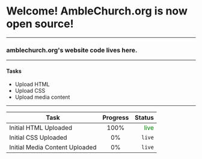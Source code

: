 # Welcome! AmbleChurch.org is now open source!
***
### amblechurch.org's website code lives here. 
***
#### Tasks
- Upload HTML
- Upload CSS
- Upload media content

***

| Task        | Progress           | Status |
| ------------- |:-------------:| -----:|
| Initial HTML Uploaded | 100% | <font color="green">live</font> |
| Initial CSS Uploaded | 0% |   `live` |
| Initial Media Content Uploaded | 0% | `live` |
